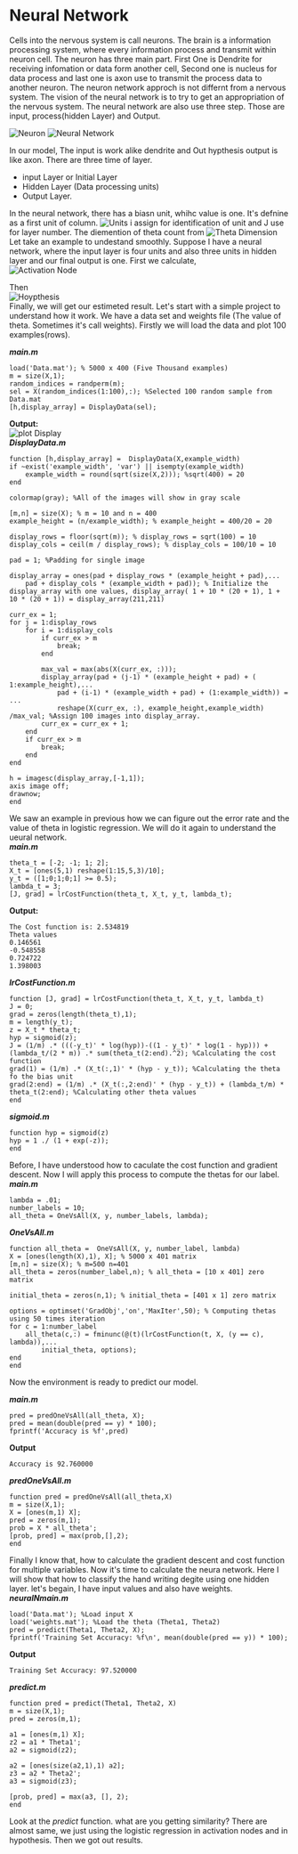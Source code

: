 # Neural Network

Cells into the nervous system is call neurons. The brain is a information processing system, where every information process and transmit within neuron cell. The neuron has three main part. First One is Dendrite for receiving infomation or data form another cell, Second one is nucleus for data process and last one is axon use to transmit the process data to another neuron. The neuron network approch is not differnt from a nervous system. The vision of the neural network is to try to get an appropriation of the nervous system. The neural network are also use three step. Those are input, process(hidden Layer) and Output.

![Neuron](https://github.com/jacknayem/MachineLearning/blob/Neural-Network/images/Brain_Nuron.png)
![Neural Network](https://github.com/jacknayem/MachineLearning/blob/Neural-Network/images/Neural_Network.png)  

In our model, The input is work alike dendrite and Out hypthesis output is like axon. There are three time of layer.  
- input Layer or Initial Layer
- Hidden Layer (Data processing units)
- Output Layer.

In the neural network, there has a biasn unit, whihc value is one. It's defnine as a first unit of column. 
![Units](https://github.com/jacknayem/MachineLearning/blob/Neural-Network/images/UnitLayers.PNG)
i assign for identification of unit and J use for layer number. The diemention of theta count from
![Theta Dimension](https://github.com/jacknayem/MachineLearning/blob/Neural-Network/images/DimentionOfTheta.PNG)  
Let take an example to undestand smoothly. Suppose I have a neural network, where the input layer is four units and also three units in hidden layer and our final output is one. First we calculate,  
![Activation Node](https://github.com/jacknayem/MachineLearning/blob/Neural-Network/images/a2Calculation.PNG)  

Then  
![Hoypthesis](https://github.com/jacknayem/MachineLearning/blob/Neural-Network/images/h(x)Calculation.PNG)  
Finally, we will get our estimeted result. Let's start with a simple project to understand how it work. We have a data set and weights file (The value of theta. Sometimes it's call weights). Firstly we will load the data and plot 100 examples(rows).  

**_main.m_**
```
load('Data.mat'); % 5000 x 400 (Five Thousand examples)
m = size(X,1);
random_indices = randperm(m);
sel = X(random_indices(1:100),:); %Selected 100 random sample from Data.mat
[h,display_array] = DisplayData(sel);
```
**Output:**  
![plot Display](https://github.com/jacknayem/MachineLearning/blob/Neural-Network/images/DisplaySampleData.png)  
**_DisplayData.m_**
```
function [h,display_array] =  DisplayData(X,example_width)
if ~exist('example_width', 'var') || isempty(example_width)
    example_width = round(sqrt(size(X,2))); %sqrt(400) = 20
end

colormap(gray); %All of the images will show in gray scale

[m,n] = size(X); % m = 10 and n = 400
example_height = (n/example_width); % example_height = 400/20 = 20

display_rows = floor(sqrt(m)); % display_rows = sqrt(100) = 10
display_cols = ceil(m / display_rows); % display_cols = 100/10 = 10

pad = 1; %Padding for single image

display_array = ones(pad + display_rows * (example_height + pad),...
    pad + display_cols * (example_width + pad)); % Initialize the display_array with one values, display_array( 1 + 10 * (20 + 1), 1 + 10 * (20 + 1)) = display_array(211,211)

curr_ex = 1;
for j = 1:display_rows
    for i = 1:display_cols
        if curr_ex > m
            break;
        end
        
        max_val = max(abs(X(curr_ex, :)));
        display_array(pad + (j-1) * (example_height + pad) + ( 1:example_height),...
            pad + (i-1) * (example_width + pad) + (1:example_width)) = ...
            reshape(X(curr_ex, :), example_height,example_width) /max_val; %Assign 100 images into display_array.
        curr_ex = curr_ex + 1;
    end
    if curr_ex > m
        break;
    end
end

h = imagesc(display_array,[-1,1]);
axis image off;
drawnow;
end
```
We saw an example in previous how we can figure out the error rate and the value of theta in logistic regression. We will do it again to understand the ueural network.  
**_main.m_**
```
theta_t = [-2; -1; 1; 2];
X_t = [ones(5,1) reshape(1:15,5,3)/10];
y_t = ([1;0;1;0;1] >= 0.5);
lambda_t = 3;
[J, grad] = lrCostFunction(theta_t, X_t, y_t, lambda_t);
```
**Output:**
```
The Cost function is: 2.534819
Theta values
0.146561
-0.548558
0.724722
1.398003
```
**_lrCostFunction.m_**
```
function [J, grad] = lrCostFunction(theta_t, X_t, y_t, lambda_t)
J = 0;
grad = zeros(length(theta_t),1);
m = length(y_t);
z = X_t * theta_t;
hyp = sigmoid(z);
J = (1/m) .* (((-y_t)' * log(hyp))-((1 - y_t)' * log(1 - hyp))) + (lambda_t/(2 * m)) .* sum(theta_t(2:end).^2); %Calculating the cost function
grad(1) = (1/m) .* (X_t(:,1)' * (hyp - y_t)); %Calculating the theta fo the bias unit
grad(2:end) = (1/m) .* (X_t(:,2:end)' * (hyp - y_t)) + (lambda_t/m) * theta_t(2:end); %Calculating other theta values
end
```
**_sigmoid.m_**
```
function hyp = sigmoid(z)
hyp = 1 ./ (1 + exp(-z));
end
```
Before, I have understood how to caculate the cost function and gradient descent. Now I will apply this process to compute the thetas for our label.
**_main.m_**
```
lambda = .01;
number_labels = 10;
all_theta = OneVsAll(X, y, number_labels, lambda);
```
**_OneVsAll.m_**
```
function all_theta =  OneVsAll(X, y, number_label, lambda)
X = [ones(length(X),1), X]; % 5000 x 401 matrix
[m,n] = size(X); % m=500 n=401
all_theta = zeros(number_label,n); % all_theta = [10 x 401] zero matrix

initial_theta = zeros(n,1); % initial_theta = [401 x 1] zero matrix

options = optimset('GradObj','on','MaxIter',50); % Computing thetas using 50 times iteration
for c = 1:number_label
    all_theta(c,:) = fminunc(@(t)(lrCostFunction(t, X, (y == c), lambda)),...
        initial_theta, options);
end
end
```
Now the environment is ready to predict our model.  

**_main.m_**
```
pred = predOneVsAll(all_theta, X);
pred = mean(double(pred == y) * 100);
fprintf('Accuracy is %f',pred)
```
**Output**
```
Accuracy is 92.760000
```
**_predOneVsAll.m_**
```
function pred = predOneVsAll(all_theta,X)
m = size(X,1);
X = [ones(m,1) X];
pred = zeros(m,1);
prob = X * all_theta';
[prob, pred] = max(prob,[],2);
end
```
Finally I know that, how to calculate the gradient descent and cost function for multiple variables. Now it's time to calculate the neura network. Here I will show that how to classify the hand writing degite using one hidden layer. let's begain,
I have input values and also have weights.
**_neuralNmain.m_**
```
load('Data.mat'); %Load input X
load('weights.mat'); %Load the theta (Theta1, Theta2)
pred = predict(Theta1, Theta2, X);
fprintf('Training Set Accuracy: %f\n', mean(double(pred == y)) * 100);
```
**Output**
```
Training Set Accuracy: 97.520000
```
**_predict.m_**
```
function pred = predict(Theta1, Theta2, X)
m = size(X,1);
pred = zeros(m,1);

a1 = [ones(m,1) X];
z2 = a1 * Theta1';
a2 = sigmoid(z2);

a2 = [ones(size(a2,1),1) a2];
z3 = a2 * Theta2';
a3 = sigmoid(z3);

[prob, pred] = max(a3, [], 2);
end
```
Look at the _predict_ function. what are you getting similarity? There are almost same, we just using the logistic regression in activation nodes and in hypothesis. Then we got out results.
